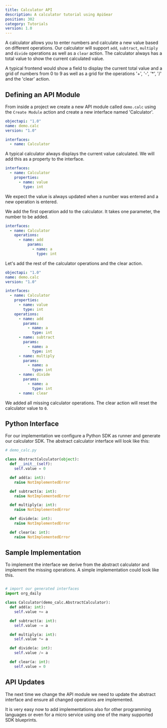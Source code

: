 ```yaml
---
title: Calculator API
description: A calculator tutorial using ApiGear
position: 302
category: Tutorials
version: 1.0
---
```


A calculator allows you to enter numbers and calculate a new value based on different operations. Our calculator will support `add`, `subtract`, `multiply` and `divide` operations as well as a `clear` action. The calculator always has a total value to show the current calculated value.

A typical frontend would show a field to display the current total value and a grid of numbers from 0 to 9 as well as a grid for the operations '+', '-', '\*', '/' and the 'clear' action.

## Defining an API Module

From inside a project we create a new API module called `demo.calc` using the `Create Module` action and create a new interface named 'Calculator'.

```yml
objectapi: "1.0"
name: demo.calc
version: "1.0"

interfaces:
  - name: Calculator
```

A typical calculator always displays the current value calculated. We will add this as a property to the interface.

```yml
interfaces:
  - name: Calculator
    properties:
      - name: value
        type: int
```

We expect the value is always updated when a number was entered and a new operation is entered.

We add the first operation add to the calculator. It takes one parameter, the number to be added.

```yml
interfaces:
  - name: Calculator
    operations:
      - name: add
          params:
            - name: a
              type: int
```

Let's add the rest of the calculator operations and the clear action.

```yml
objectapi: "1.0"
name: demo.calc
version: "1.0"

interfaces:
  - name: Calculator
    properties:
      - name: value
        type: int
    operations:
      - name: add
        params:
          - name: a
            type: int
      - name: subtract
        params:
          - name: a
            type: int
      - name: multiply
        params:
          - name: a
            type: int
      - name: divide
        params:
          - name: a
            type: int
      - name: clear
```

We added all missing calculator operations. The clear action will reset the calculator value to `0`.

## Python Interface

For our implementation we configure a Python SDK as runner and generate our calculator SDK. The abstract calculator interface will look like this:

```python
# demo_calc.py

class AbstractCalculator(object):
  def __init__(self):
    self.value = 0

  def add(a: int):
    raise NotImplementedError

  def subtract(a: int):
    raise NotImplementedError

  def multiply(a: int):
    raise NotImplementedError

  def divide(a: int):
    raise NotImplementedError

  def clear(a: int):
    raise NotImplementedError
```

## Sample Implementation

To implement the interface we derive from the abstract calculator and implement the missing operations. A simple implementation could look like this.

```python

# import our generated interfaces
import org_daily

class Calculator(demo_calc.AbstractCalculator):
  def add(a: int):
    self.value += a

  def subtract(a: int):
    self.value -= a

  def multiply(a: int):
    self.value *= a

  def divide(a: int):
    self.value /= a

  def clear(a: int):
    self.value = 0
```

## API Updates

The next time we change the API module we need to update the abstract interface and ensure all changed operations are implemented.

It is very easy now to add implementations also for other programming languages or even for a micro service using one of the many supported SDK blueprints.

